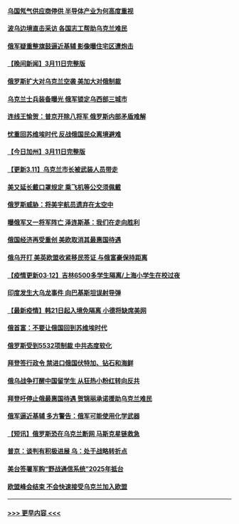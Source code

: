 #### [乌国氖气供应商停供 半导体产业为何高度重视](../pages/prog202/a103371698.md?t=03121504) 
#### [波乌边境直击采访 各国志工帮助乌克兰难民](../pages/prog202/a103371299.md?t=03121504) 
#### [俄军疑重整旗鼓逼近基辅 影像曝住宅区遭炮击](../pages/prog202/a103371584.md?t=03121504) 
#### [【晚间新闻】3月11日完整版](../pages/prog202/a103371561.md?t=03121504) 
#### [俄罗斯扩大对乌克兰空袭 美加大对俄制裁](../pages/prog202/a103371390.md?t=03121504) 
#### [乌克兰士兵装备曝光 俄军锁定乌西部三城市](../pages/prog202/a103371426.md?t=03121504) 
#### [连线王愉贺：普京开除八将军 俄罗斯内部矛盾难解](../pages/prog202/a103371442.md?t=03121504) 
#### [忧重回苏维埃时代 反战俄国民众离境避难](../pages/prog202/a103371529.md?t=03121504) 
#### [【今日加州】3月11日完整版](../pages/prog202/a103371549.md?t=03121504) 
#### [【更新3.11】乌克兰市长被武装人员带走](../pages/prog202/a103370799.md?t=03121504) 
#### [美又延长戴口罩规定 乘飞机等公交须佩戴](../pages/prog202/a103371325.md?t=03121504) 
#### [俄罗斯威胁：将美宇航员遗弃在太空中](../pages/prog202/a103371355.md?t=03121504) 
#### [曝俄军又一将军阵亡 泽连斯基：我们在走向胜利](../pages/prog202/a103371431.md?t=03121504) 
#### [俄国经济再受重创 美欧取消其最惠国待遇](../pages/prog202/a103371370.md?t=03121504) 
#### [俄乌开打 美英欧盟收紧移民签证 与俄富豪保持距离](../pages/prog202/a103371298.md?t=03121504) 
#### [【疫情更新03·12】吉林6500多学生隔离/上海小学生在校过夜](../pages/prog202/a103360523.md?t=03121504) 
#### [印度发生大乌龙事件 向巴基斯坦误射导弹](../pages/prog202/a103371318.md?t=03121504) 
#### [【最新疫情】韩21日起入境免隔离 小德将缺席美网](../pages/prog202/a103371109.md?t=03121504) 
#### [俄首富：不要让俄国回到苏维埃时代](../pages/prog202/a103371255.md?t=03121504) 
#### [俄罗斯受到5532项制裁 中共态度软化](../pages/prog202/a103371221.md?t=03121504) 
#### [拜登签行政令 禁进口俄国伏特加、钻石和海鲜](../pages/prog202/a103371102.md?t=03121504) 
#### [俄乌战争打醒中国留学生 从狂热小粉红转向反共](../pages/prog202/a103371209.md?t=03121504) 
#### [拜登吁停止俄最惠国待遇 贺锦丽承诺援助乌克兰难民](../pages/prog202/a103371213.md?t=03121504) 
#### [俄军逼近基辅 多方警告：俄军可能使用化学武器](../pages/prog202/a103371199.md?t=03121504) 
#### [【短讯】俄罗斯恐在乌克兰断网 马斯克星链救急](../pages/prog202/a103371126.md?t=03121504) 
#### [普京：谈判有积极进展 乌：处于战略转折点](../pages/prog202/a103371033.md?t=03121504) 
#### [美台签署军购“野战通信系统”2025年抵台](../pages/prog202/a103371091.md?t=03121504) 
#### [欧盟峰会结束 不会快速接受乌克兰加入欧盟](../pages/prog202/a103371048.md?t=03121504) 

----
#### [ >>> 更早内容 <<< ](../indexes/prog202-earlier.md)

